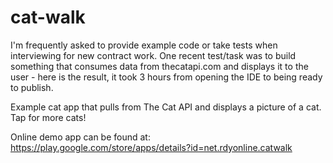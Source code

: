 cat-walk
========

I'm frequently asked to provide example code or take tests when interviewing for new contract work. One recent test/task was to build something that consumes data from thecatapi.com and displays it to the user - here is the result, it took 3 hours from opening the IDE to being ready to publish.

Example cat app that pulls from The Cat API and displays a picture of a cat. Tap for more cats!

Online demo app can be found at: https://play.google.com/store/apps/details?id=net.rdyonline.catwalk
